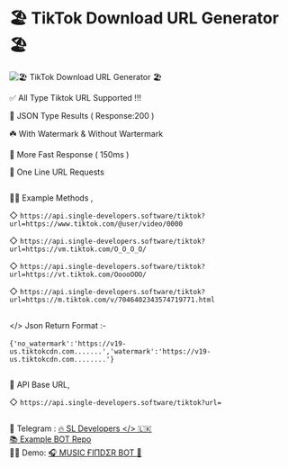 # 🏖 TikTok Download URL Generator 🏖

![🏖 TikTok Download URL Generator 🏖](https://telegra.ph/file/05ce45e35c9c93c8d001f.jpg)

✅  All Type Tiktok URL Supported !!!

🔰 JSON Type Results ( Response:200 )

☘️ With Watermark & Without Wartermark

🚀 More Fast Response  ( 150ms )

🎲 One Line URL Requests

##

💁‍♂️ Example Methods ,

◇ `https://api.single-developers.software/tiktok?url=https://www.tiktok.com/@user/video/0000`

◇ `https://api.single-developers.software/tiktok?url=https://vm.tiktok.com/O_O_O_O/`

◇ `https://api.single-developers.software/tiktok?url=https://vt.tiktok.com/OoooOOO/`

◇ `https://api.single-developers.software/tiktok?url=https://m.tiktok.com/v/7046402343574719771.html`

##

</> Json Return Format :-</br></br>  `{'no_watermark':'https://v19-us.tiktokcdn.com.......','watermark':'https://v19-us.tiktokcdn.com........'}`

##

🔰 API Base URL,

◇ `https://api.single-developers.software/tiktok?url=`

##

🚧 Telegram : [🔥 SL Developers </> 🇱🇰](https://t.me/SL_Developers)<br>
[📚 Example BOT Repo](https://github.com/Single-Developers/TikTok-DL-BOT)<br>
🙆‍♂️ Demo: [🎧 MUSIC ҒIΠDΣR BOT 🎵](https://t.me/The_Shazam_BOT)
